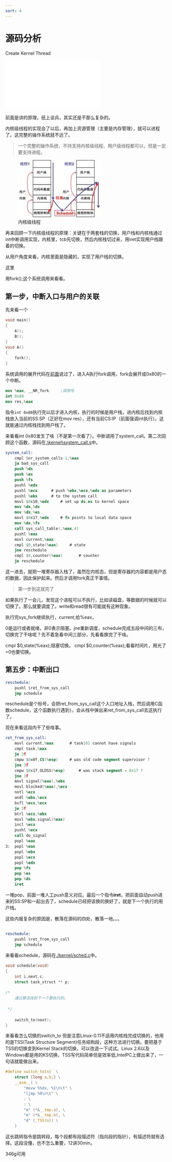 ```yaml
---
sort: 4
---
```

# 源码分析

Create Kernel Thread

<iframe src="//player.bilibili.com/player.html?aid=51437944&bvid=BV1d4411v7u7&cid=90022081&page=12" scrolling="no" border="0" frameborder="no" framespacing="0" allowfullscreen="true"> </iframe>

前面是讲的原理，纸上谈兵，其实还是不那么复杂的。

内核级线程的实现会了以后，再加上资源管理（主要是内存管理），就可以进程了。这完整的操作系统就不远了。

>一个完整的操作系统，不持支持内核级线程、用户级线程都可以，但是一定要支持进程。

<figure>
    <img src="./images/内核级线程.jpg" width= 260 />
	<figcaption>内核级线程</figcaption>
</figure>

再来回顾一下内核级线程的原理：关键在于两套栈的切换，用户栈和内核栈通过int中断调用实现，内核里，tcb先切换，然后内核栈切过来，用iret实现用户栈跟着的切换。

从用户角度来看，内核里面是隐藏的，实现了用户栈的切换。

这里


用fork();这个系统调用来看看。

## 第一步，中断入口与用户的关联

先来看一个

```c
void main()
{
    A();
    B();
}
void A()
{
    fork();
}

```
系统调用的展开代码在[前面]()说过了，进入A执行fork调用，fork会展开成0x80的一个中断。
```nasm
mov %eax, __NR_fork     ;调用号
int 0x80
mov res,%eax
```
指令`int 0x80`执行完以后才进入内核，执行的时候是用户栈，进内核后找到内核栈放入当前的SS:SP（正好在mov res），还有当前CS:IP（前面强调int执行）。这就能通过内核栈找到用户栈了。

来看看int 0x80发生了啥（不是第一次看了）。中断调用了system_call。第二次回顾这个函数，源码在[.\kernel\system_call.s](https://github.com/xym-ee/Linux-0.11/blob/main/kernel/system_call.s)中。

```nasm
system_call:
	cmpl $nr_system_calls-1,%eax
	ja bad_sys_call
	push %ds
	push %es
	push %fs
	pushl %edx
	pushl %ecx		# push %ebx,%ecx,%edx as parameters
	pushl %ebx		# to the system call
	movl $0x10,%edx		# set up ds,es to kernel space
	mov %dx,%ds
	mov %dx,%es
	movl $0x17,%edx		# fs points to local data space
	mov %dx,%fs
	call sys_call_table(,%eax,4)
	pushl %eax
	movl current,%eax
	cmpl $0,state(%eax)		# state
	jne reschedule
	cmpl $0,counter(%eax)		# counter
	je reschedule
```
这一进去，就把一堆寄存器入栈了，虽然在内核态，但是寄存器的内容都是用户态的数据，因此保护起来。然后才调用fork真正干事情。

>第一步到这就完了

如果执行了一会儿，发现这个进程可以不执行，比如读磁盘，等数据的时候就可以切换了。那么就要调度了。write和read很有可能就有这种现象。

执行完sys_fork继续执行，current,给%eax，

0是运行或者就绪，非0表示阻塞。jne重新调度，schedule完成五段中间的三布，切换完了干啥呢？先不着急看中间三部分，先看看换完了干啥。

cmpl $0,state(%eax);阻塞切换。
cmpl $0,counter(%eax);看看时间片，用光了=0也要切换。


## 第五步：中断出口
```nasm
reschedule:
	pushl $ret_from_sys_call
	jmp schedule
```
reschedule是个标号，会把ret_from_sys_call这个入口地址入栈，然后调用C函数schedule，这个函数执行遇到`}`，会从栈中弹出来ret_from_sys_call去这执行了。

现在来看这段内干了些啥事。
```nasm
ret_from_sys_call:
	movl current,%eax		# task[0] cannot have signals
	cmpl task,%eax
	je 3f
	cmpw $0x0f,CS(%esp)		# was old code segment supervisor ?
	jne 3f
	cmpw $0x17,OLDSS(%esp)		# was stack segment = 0x17 ?
	jne 3f
	movl signal(%eax),%ebx
	movl blocked(%eax),%ecx
	notl %ecx
	andl %ebx,%ecx
	bsfl %ecx,%ecx
	je 3f
	btrl %ecx,%ebx
	movl %ebx,signal(%eax)
	incl %ecx
	pushl %ecx
	call do_signal
	popl %eax
3:	popl %eax
	popl %ebx
	popl %ecx
	popl %edx
	pop %fs
	pop %es
	pop %ds
	iret
```
一堆pop，前面一堆人工push意义对应。最后一个指令**iret**，把前面自动push进来的SS:SP和一起出去了，schedule已经把该换的换好了，就是下一个执行的用户栈。

这些内服复杂的原因是，散落在源码的四处，散落一地。。。


##
```nasm
reschedule:
	pushl $ret_from_sys_call
	jmp schedule
```
来看看schedule，源码在[./kernel/sched.c](https://github.com/xym-ee/Linux-0.11/blob/main/kernel/sched.c)中。
```c
void schedule(void)
{
    int i,next,c;
    struct task_struct ** p;

/* 
    通过算法找到下一个要执行的。

 */

    switch_to(next);
}
```

来看看怎么切换的switch_to
但是注意Linux-0.11不适用内核栈完成切换的，他用的是TSS(Task Structure Segment)任务结构段，这种方法进行切换。要把基于TSS的切换变到Kernel Stack的切换，可以改造一下试试。Linux 2.6以及Windows都是用的KS切换，TSS写代码简单但是效率低,IntelPC上做出来了，一句话就能做出来。

```c
#define switch_to(n)  \
    struct {long a,b;} \
    __asm__( \
        "movw %%dx, %1\n\t" \
        "ljmp %0\n\t" \
        : \
        : \
        "m" (*&__tmp.a), \
        "m" (*&__tmp.b), \
        "d" (_TSS(n)) \
    )
```
这长跳转指令是跳转段，每个段都有段描述符（指向段的指针），有描述符就有选择。这段没懂，也不怎么重要，12讲30min。


346g可用


